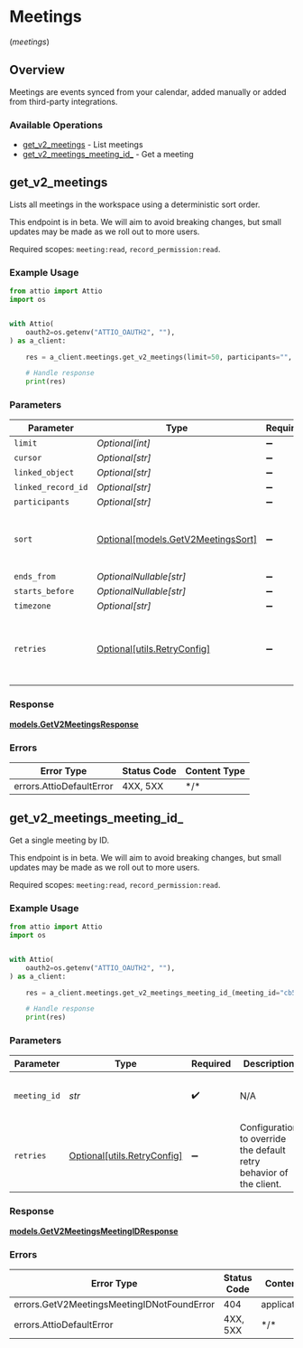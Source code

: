 # Meetings
(*meetings*)

## Overview

Meetings are events synced from your calendar, added manually or added from third-party integrations.

### Available Operations

* [get_v2_meetings](#get_v2_meetings) - List meetings
* [get_v2_meetings_meeting_id_](#get_v2_meetings_meeting_id_) - Get a meeting

## get_v2_meetings

Lists all meetings in the workspace using a deterministic sort order.

This endpoint is in beta. We will aim to avoid breaking changes, but small updates may be made as we roll out to more users.

Required scopes: `meeting:read`, `record_permission:read`.

### Example Usage

<!-- UsageSnippet language="python" operationID="get_/v2/meetings" method="get" path="/v2/meetings" -->
```python
from attio import Attio
import os


with Attio(
    oauth2=os.getenv("ATTIO_OAUTH2", ""),
) as a_client:

    res = a_client.meetings.get_v2_meetings(limit=50, participants="", sort="start_asc", timezone="UTC")

    # Handle response
    print(res)

```

### Parameters

| Parameter                                                               | Type                                                                    | Required                                                                | Description                                                             | Example                                                                 |
| ----------------------------------------------------------------------- | ----------------------------------------------------------------------- | ----------------------------------------------------------------------- | ----------------------------------------------------------------------- | ----------------------------------------------------------------------- |
| `limit`                                                                 | *Optional[int]*                                                         | :heavy_minus_sign:                                                      | N/A                                                                     | 50                                                                      |
| `cursor`                                                                | *Optional[str]*                                                         | :heavy_minus_sign:                                                      | N/A                                                                     |                                                                         |
| `linked_object`                                                         | *Optional[str]*                                                         | :heavy_minus_sign:                                                      | N/A                                                                     |                                                                         |
| `linked_record_id`                                                      | *Optional[str]*                                                         | :heavy_minus_sign:                                                      | N/A                                                                     |                                                                         |
| `participants`                                                          | *Optional[str]*                                                         | :heavy_minus_sign:                                                      | N/A                                                                     |                                                                         |
| `sort`                                                                  | [Optional[models.GetV2MeetingsSort]](../../models/getv2meetingssort.md) | :heavy_minus_sign:                                                      | The order in which to sort the meetings. Defaults to start_asc.         |                                                                         |
| `ends_from`                                                             | *OptionalNullable[str]*                                                 | :heavy_minus_sign:                                                      | N/A                                                                     |                                                                         |
| `starts_before`                                                         | *OptionalNullable[str]*                                                 | :heavy_minus_sign:                                                      | N/A                                                                     |                                                                         |
| `timezone`                                                              | *Optional[str]*                                                         | :heavy_minus_sign:                                                      | N/A                                                                     |                                                                         |
| `retries`                                                               | [Optional[utils.RetryConfig]](../../models/utils/retryconfig.md)        | :heavy_minus_sign:                                                      | Configuration to override the default retry behavior of the client.     |                                                                         |

### Response

**[models.GetV2MeetingsResponse](../../models/getv2meetingsresponse.md)**

### Errors

| Error Type               | Status Code              | Content Type             |
| ------------------------ | ------------------------ | ------------------------ |
| errors.AttioDefaultError | 4XX, 5XX                 | \*/\*                    |

## get_v2_meetings_meeting_id_

Get a single meeting by ID.

This endpoint is in beta. We will aim to avoid breaking changes, but small updates may be made as we roll out to more users.

Required scopes: `meeting:read`, `record_permission:read`.

### Example Usage

<!-- UsageSnippet language="python" operationID="get_/v2/meetings/{meeting_id}" method="get" path="/v2/meetings/{meeting_id}" -->
```python
from attio import Attio
import os


with Attio(
    oauth2=os.getenv("ATTIO_OAUTH2", ""),
) as a_client:

    res = a_client.meetings.get_v2_meetings_meeting_id_(meeting_id="cb59ab17-ad15-460c-a126-0715617c0853")

    # Handle response
    print(res)

```

### Parameters

| Parameter                                                           | Type                                                                | Required                                                            | Description                                                         | Example                                                             |
| ------------------------------------------------------------------- | ------------------------------------------------------------------- | ------------------------------------------------------------------- | ------------------------------------------------------------------- | ------------------------------------------------------------------- |
| `meeting_id`                                                        | *str*                                                               | :heavy_check_mark:                                                  | N/A                                                                 | cb59ab17-ad15-460c-a126-0715617c0853                                |
| `retries`                                                           | [Optional[utils.RetryConfig]](../../models/utils/retryconfig.md)    | :heavy_minus_sign:                                                  | Configuration to override the default retry behavior of the client. |                                                                     |

### Response

**[models.GetV2MeetingsMeetingIDResponse](../../models/getv2meetingsmeetingidresponse.md)**

### Errors

| Error Type                                 | Status Code                                | Content Type                               |
| ------------------------------------------ | ------------------------------------------ | ------------------------------------------ |
| errors.GetV2MeetingsMeetingIDNotFoundError | 404                                        | application/json                           |
| errors.AttioDefaultError                   | 4XX, 5XX                                   | \*/\*                                      |
